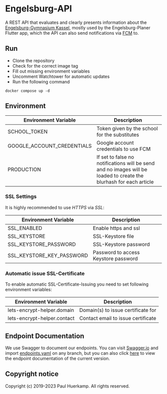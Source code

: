 # Engelsburg-API

A REST API that evaluates and clearly presents information about the [Engelsburg-Gymnasium Kassel](https://engelsburg.smmp.de), mostly used by the Engelsburg-Planer Flutter app, which the API can also send notifications via [FCM](https://firebase.google.com/docs/cloud-messaging) to.

## Run
 - Clone the repository
 - Check for the correct image tag
 - Fill out missing environment variables
 - Uncomment Watchtower for automatic updates
 - Run the following command

```Shell
docker compose up -d
```

## Environment


| Environment Variable| Description                            |
|---------------------|----------------------------------------|
| SCHOOL_TOKEN        | Token given by the school for the substitutes|
| GOOGLE_ACCOUNT_CREDENTIALS| Google account credentials to use FCM |
| PRODUCTION          | If set to false no notifications will be send and no images will be loaded to create the blurhash for each article| 

### SSL Settings

It is highly recommended to use *HTTPS* via *SSL*:

| Environment Variable   | Description                            |
|------------------------|----------------------------------------|
| SSL_ENABLED            | Enable https and ssl                   |
| SSL_KEYSTORE           | SSL-Keystore file                      |
| SSL_KEYSTORE_PASSWORD  | SSL-Keystore password                  | 
| SSL_KEYSTORE_KEY_PASSWORD | Password to access Keystore password|

### Automatic issue SSL-Certificate

To enable automatic SSL-Certificate-Issuing you need to set following environment variables:

| Environment Variable   | Description                            |
|------------------------|----------------------------------------|
| lets-encrypt-helper.domain| Domain(s) to issue certificate for  |
| lets-encrypt-helper.contact| Contact email to issue certificate |

## Endpoint Documentation

We use Swagger to document our endpoints. You can visit [Swagger.io](https://editor.swagger.io/) and
import [endpoints.yaml](.docs/endpoints.yaml) on any branch, but you can also
click [here](https://editor.swagger.io/?url=https://raw.githubusercontent.com/engelsburg/engelsburg-api/main/.docs/endpoints.yaml)
to view the endpoint documentation of the current version.

## Copyright notice

Copyright (c) 2019-2023 Paul Huerkamp. All rights reserved.
